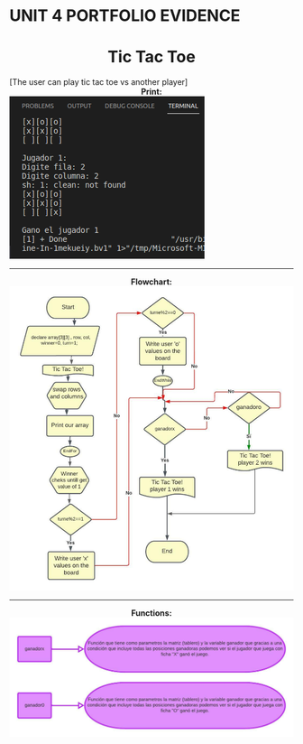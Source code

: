 # UNIT 4 PORTFOLIO EVIDENCE
<center>
<H1>Tic Tac Toe</H1>
</center>
[The user can play tic tac toe vs another player]
<center>
<b>Print:</b>
</center>

<img src="img/print.png" alt="TicTacToe">
<br>  

---

<center>
<b>Flowchart:</b>
</center>
<img src="img/diagramaF.jpeg" alt="diagrama">

---

<center>
<b>Functions:</b>
</center>
<img src="img/funcion.jpeg" alt="funcion">
